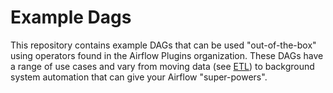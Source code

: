 # Example Dags

This repository contains example DAGs that can be used "out-of-the-box" using
operators found in the Airflow Plugins organization. These DAGs have a range
of use cases and vary from moving data (see [ETL](https://github.com/airflow-plugins/example_dags/tree/master/etl))
to background system automation that can give your Airflow "super-powers".
